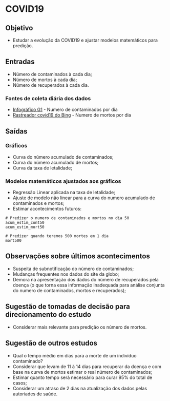# COVID19

## Objetivo

- Estudar a evolução da COVID19 e ajustar modelos matemáticos para predição.

## Entradas
- Número de contaminados à cada dia;
- Número de mortos à cada dia;
- Número de recuperados à cada dia.

### Fontes de coleta diária dos dados

- [Infográfico G1](https://especiais.g1.globo.com/bemestar/coronavirus/mapa-coronavirus/?_ga=2.40479266.1605841914.1584890855-fbe5fb5b-22b7-3609-4911-8e129a861218#/) - Numero de contaminados por dia
- [Rastreador covid19 do Bing](https://www.bing.com/covid/local/brazil?vert=graph) - Numero de mortos por dia


## Saídas
### Gráficos
- Curva do número acumulado de contaminados;
- Curva do número acumulado de mortos;
- Curva da taxa de letalidade;


### Modelos matemáticos ajustados aos gráficos
- Regressão Linear aplicada na taxa de letalidade;
- Ajuste de modelo não linear para a curva do numero acumulado de contaminados e mortos;
- Estimar acontecimentos futuros:
``` 
# Predizer o numero de contaminados e mortos no dia 50
acum_estim_cont50
acum_estim_mort50

# Predizer quando teremos 500 mortes em 1 dia 
mort500
```
## Observações sobre últimos acontecimentos

- Suspeita de subnotificação do número de contaminados;
- Mudanças frequentes nos dados do site da globo;
- Demora na apresentação dos dados do número de recuperados pela doença (o que torna essa informação inadequada para análise conjunta do numero de contaminados, mortos e recuperados);

## Sugestão de tomadas de decisão para direcionamento do estudo
- Considerar mais relevante para predição os número de mortos.

## Sugestão de outros estudos

- Qual o tempo médio em dias para a morte de um indivíduo contaminado?
- Considerar que levam de 11 à 14 dias para recuperar da doença e com base na curva de mortos estimar o real número de contaminados;
- Estimar quanto tempo será necessário para curar 95% do total de casos;
- Considerar um atraso de 2 dias na atualização dos dados pelas autoriades de saúde.
